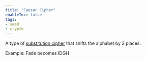 ```yaml
---
title: "Caesar Cipher"
enableToc: false
tags:
- seed
- crypto
---
```


A type of [substitution cipher](notes/Substitution%20Cipher)  that shifts the alphabet by 3 places. 

Example: Fade becomes IDGH
